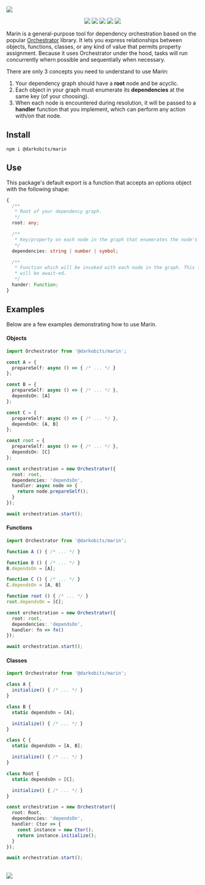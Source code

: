 <a href="#top" id="top">
  <img src="https://user-images.githubusercontent.com/441546/102761498-d5874980-432b-11eb-93bf-b4c78ab4d107.png" style="max-width: 100%">
</a>
<p align="center">
  <a href="https://www.npmjs.com/package/@darkobits/marin"><img src="https://img.shields.io/npm/v/@darkobits/marin.svg?style=flat-square"></a>
  <a href="https://travis-ci.com/github/darkobits/marin"><img src="https://img.shields.io/travis/com/darkobits/marin.svg?style=flat-square"></a>
  <a href="https://www.codacy.com/app/darkobits/marin"><img src="https://img.shields.io/codacy/coverage/14f6626623b44da58a6d8c3e44f479ce.svg?style=flat-square"></a>
  <a href="https://david-dm.org/darkobits/marin"><img src="https://img.shields.io/david/darkobits/marin.svg?style=flat-square"></a>
  <a href="https://github.com/conventional-changelog/standard-version"><img src="https://img.shields.io/badge/conventional%20commits-1.0.0-027dc6.svg?style=flat-square"></a>
</p>

Marin is a general-purpose tool for dependency orchestration based on the popular [Orchestrator](https://github.com/robrich/orchestrator) library. It lets you express relationships between objects, functions, classes, or any kind of value that permits property assignment. Because it uses Orchestrator under the hood, tasks will run concurrently whern possible and sequentially when necessary.

There are only 3 concepts you need to understand to use Marin:

1. Your dependency graph should have a **root** node and be acyclic.
2. Each object in your graph must enumerate its **dependencies** at the same key (of your choosing).
3. When each node is encountered during resolution, it will be passed to a **handler** function that you implement, which can perform any action with/on that node.

## Install

```
npm i @darkobits/marin
```

## Use

This package's default export is a function that accepts an options object with the following shape:

```ts
{
  /**
   * Root of your dependency graph.
   */
  root: any;

  /**
   * Key/property on each node in the graph that enumerates the node's dependencies.
   */
  dependencies: string | number | symbol;

  /**
   * Function which will be invoked with each node in the graph. This function may return a Promise and
   * will be await-ed.
   */
  hander: Function;
}
```

## Examples

Below are a few examples demonstrating how to use Marin.

#### Objects

```ts
import Orchestrator from '@darkobits/marin';

const A = {
  prepareSelf: async () => { /* ... */ }
};

const B = {
  prepareSelf: async () => { /* ... */ },
  dependsOn: [A]
};

const C = {
  prepareSelf: async () => { /* ... */ },
  dependsOn: [A, B]
};

const root = {
  prepareSelf: async () => { /* ... */ },
  dependsOn: [C]
};

const orchestration = new Orchestrator({
  root: root,
  dependencies: 'dependsOn',
  handler: async node => {
    return node.prepareSelf();
  }
});

await orchestration.start();
```

#### Functions

```ts
import Orchestrator from '@darkobits/marin';

function A () { /* ... */ }

function B () { /* ... */ }
B.dependsOn = [A];

function C () { /* ... */ }
C.dependsOn = [A, B]

function root () { /* ... */ }
root.dependsOn = [C];

const orchestration = new Orchestrator({
  root: root,
  dependencies: 'dependsOn',
  handler: fn => fn()
});

await orchestration.start();
```

#### Classes

```ts
import Orchestrator from '@darkobits/marin';

class A {
  initialize() { /* ... */ }
}

class B {
  static dependsOn = [A];

  initialize() { /* ... */ }
}

class C {
  static dependsOn = [A, B];

  initialize() { /* ... */ }
}

class Root {
  static dependsOn = [C];

  initialize() { /* ... */ }
}

const orchestration = new Orchestrator({
  root: Root,
  dependencies: 'dependsOn',
  handler: Ctor => {
    const instance = new Ctor();
    return instance.initialize();
  }
});

await orchestration.start();
```

<br />
<a href="#top">
  <img src="https://user-images.githubusercontent.com/441546/102322726-5e6d4200-3f34-11eb-89f2-c31624ab7488.png" style="max-width: 100%;">
</a>
